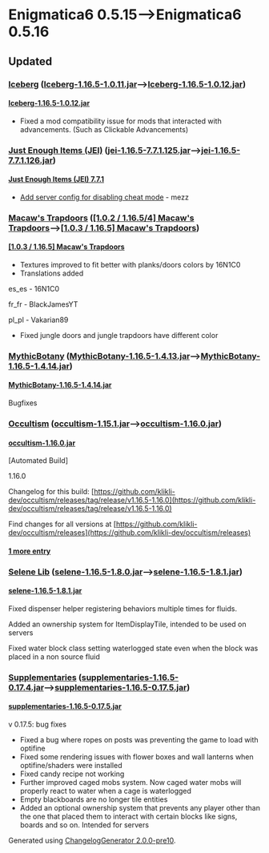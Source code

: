 # Enigmatica6 0.5.15⟶Enigmatica6 0.5.16

## Updated

### [Iceberg](https://www.curseforge.com/minecraft/mc-mods/iceberg) ([Iceberg-1.16.5-1.0.11.jar](https://www.curseforge.com/minecraft/mc-mods/iceberg/files/3477536)⟶[Iceberg-1.16.5-1.0.12.jar](https://www.curseforge.com/minecraft/mc-mods/iceberg/files/3488608))

#### [Iceberg-1.16.5-1.0.12.jar](https://www.curseforge.com/minecraft/mc-mods/iceberg/files/3488608)

* Fixed a mod compatibility issue for mods that interacted with advancements. (Such as Clickable Advancements)

### [Just Enough Items (JEI)](https://www.curseforge.com/minecraft/mc-mods/jei) ([jei-1.16.5-7.7.1.125.jar](https://www.curseforge.com/minecraft/mc-mods/jei/files/3486455)⟶[jei-1.16.5-7.7.1.126.jar](https://www.curseforge.com/minecraft/mc-mods/jei/files/3488178))

#### [Just Enough Items (JEI) 7.7.1](https://www.curseforge.com/minecraft/mc-mods/jei/files/3488178)

* [Add server config for disabling cheat mode](https://github.com/mezz/JustEnoughItems/commit/574bb250458f17dc0ae6045bfdff1d424b47e8b3) - mezz

### [Macaw's Trapdoors](https://www.curseforge.com/minecraft/mc-mods/macaws-trapdoors) ([[1.0.2 / 1.16.5/4] Macaw's Trapdoors](https://www.curseforge.com/minecraft/mc-mods/macaws-trapdoors/files/3273512)⟶[[1.0.3 / 1.16.5] Macaw's Trapdoors](https://www.curseforge.com/minecraft/mc-mods/macaws-trapdoors/files/3488763))

#### [[1.0.3 / 1.16.5] Macaw's Trapdoors](https://www.curseforge.com/minecraft/mc-mods/macaws-trapdoors/files/3488763)

* Textures improved to fit better with planks/doors colors by 16N1C0
* Translations added

es_es - 16N1C0

fr_fr - BlackJamesYT

pl_pl - Vakarian89

* Fixed jungle doors and jungle trapdoors have different color

### [MythicBotany](https://www.curseforge.com/minecraft/mc-mods/mythicbotany) ([MythicBotany-1.16.5-1.4.13.jar](https://www.curseforge.com/minecraft/mc-mods/mythicbotany/files/3469627)⟶[MythicBotany-1.16.5-1.4.14.jar](https://www.curseforge.com/minecraft/mc-mods/mythicbotany/files/3488247))

#### [MythicBotany-1.16.5-1.4.14.jar](https://www.curseforge.com/minecraft/mc-mods/mythicbotany/files/3488247)

Bugfixes

### [Occultism](https://www.curseforge.com/minecraft/mc-mods/occultism) ([occultism-1.15.1.jar](https://www.curseforge.com/minecraft/mc-mods/occultism/files/3482197)⟶[occultism-1.16.0.jar](https://www.curseforge.com/minecraft/mc-mods/occultism/files/3488749))

#### [occultism-1.16.0.jar](https://www.curseforge.com/minecraft/mc-mods/occultism/files/3488749)

[Automated Build]

1.16.0

Changelog for this build: [https://github.com/klikli-dev/occultism/releases/tag/release/v1.16.5-1.16.0](https://github.com/klikli-dev/occultism/releases/tag/release/v1.16.5-1.16.0)

Find changes for all versions at [https://github.com/klikli-dev/occultism/releases](https://github.com/klikli-dev/occultism/releases)

#### [1 more entry](https://www.curseforge.com/minecraft/mc-mods/occultism/files/all)

### [Selene Lib](https://www.curseforge.com/minecraft/mc-mods/selene) ([selene-1.16.5-1.8.0.jar](https://www.curseforge.com/minecraft/mc-mods/selene/files/3476236)⟶[selene-1.16.5-1.8.1.jar](https://www.curseforge.com/minecraft/mc-mods/selene/files/3488929))

#### [selene-1.16.5-1.8.1.jar](https://www.curseforge.com/minecraft/mc-mods/selene/files/3488929)

Fixed dispenser helper registering behaviors multiple times for fluids.

Added an ownership system for ItemDisplayTile, intended to be used on servers

Fixed water block class setting waterlogged state even when the block was placed in a non source fluid

### [Supplementaries](https://www.curseforge.com/minecraft/mc-mods/supplementaries) ([supplementaries-1.16.5-0.17.4.jar](https://www.curseforge.com/minecraft/mc-mods/supplementaries/files/3485416)⟶[supplementaries-1.16.5-0.17.5.jar](https://www.curseforge.com/minecraft/mc-mods/supplementaries/files/3488926))

#### [supplementaries-1.16.5-0.17.5.jar](https://www.curseforge.com/minecraft/mc-mods/supplementaries/files/3488926)

v 0.17.5: bug fixes

* Fixed a bug where ropes on posts was preventing the game to load with optifine
* Fixed some rendering issues with flower boxes and wall lanterns when optifine/shaders were installed
* Fixed candy recipe not working
* Further improved caged mobs system. Now caged water mobs will properly react to water when a cage is waterlogged
* Empty blackboards are no longer tile entities
* Added an optional ownership system that prevents any player other than the one that placed them to interact with certain blocks like signs, boards and so on. Intended for servers

Generated using [ChangelogGenerator 2.0.0-pre10](https://github.com/TheRandomLabs/ChangelogGenerator).
